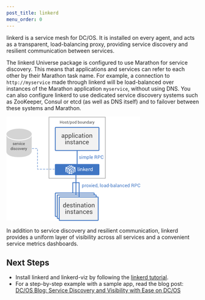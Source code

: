 ```yaml
---
post_title: linkerd
menu_order: 0
---
```


linkerd is a service mesh for DC/OS. It is installed on every agent, and acts as a transparent, load-balancing proxy, providing service discovery and resilient communication between services.

The linkerd Universe package is configured to use Marathon for service discovery. This means that applications and services can refer to each other by their Marathon task name. For example, a connection to `http://myservice` made through linkerd will be load-balanced over instances of the Marathon application `myservice`, without using DNS. You can also configure linkerd to use dedicated service discovery systems such as ZooKeeper, Consul or etcd (as well as DNS itself) and to failover between these systems and Marathon.

![diagram](img/diagram.png)

In addition to service discovery and resilient communication, linkerd provides a uniform layer of visibility across all services and a convenient service metrics dashboards.

## Next Steps

- Install linkerd and linkerd-viz by following the [linkerd tutorial][1].
- For a step-by-step example with a sample app, read the blog post: [DC/OS Blog: Service Discovery and Visibility with Ease on DC/OS][2]

 [1]: https://github.com/dcos/examples/tree/master/1.8/linkerd
 [2]: https://dcos.io/blog/2016/service-discovery-and-visibility-with-ease-on-dc-os/index.html
